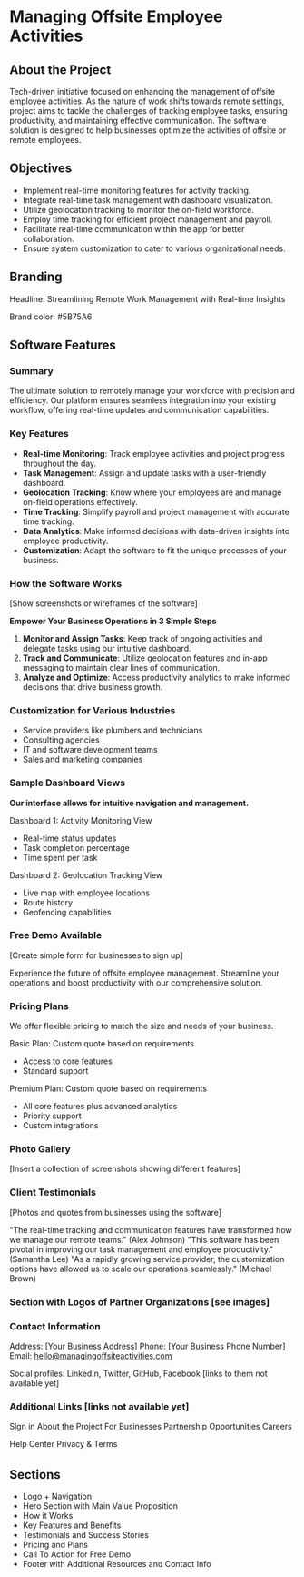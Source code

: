 # Managing Offsite Employee Activities

## About the Project

Tech-driven initiative focused on enhancing the management of offsite employee activities. As the nature of work shifts towards remote settings, project aims to tackle the challenges of tracking employee tasks, ensuring productivity, and maintaining effective communication. The software solution is designed to help businesses optimize the activities of offsite or remote employees.

## Objectives

- Implement real-time monitoring features for activity tracking.
- Integrate real-time task management with dashboard visualization.
- Utilize geolocation tracking to monitor the on-field workforce.
- Employ time tracking for efficient project management and payroll.
- Facilitate real-time communication within the app for better collaboration.
- Ensure system customization to cater to various organizational needs.

## Branding

Headline: Streamlining Remote Work Management with Real-time Insights

Brand color: #5B75A6

## Software Features

### Summary

The ultimate solution to remotely manage your workforce with precision and efficiency. Our platform ensures seamless integration into your existing workflow, offering real-time updates and communication capabilities.

### Key Features

- **Real-time Monitoring**: Track employee activities and project progress throughout the day.
- **Task Management**: Assign and update tasks with a user-friendly dashboard.
- **Geolocation Tracking**: Know where your employees are and manage on-field operations effectively.
- **Time Tracking**: Simplify payroll and project management with accurate time tracking.
- **Data Analytics**: Make informed decisions with data-driven insights into employee productivity.
- **Customization**: Adapt the software to fit the unique processes of your business.

### How the Software Works

[Show screenshots or wireframes of the software]

**Empower Your Business Operations in 3 Simple Steps**

1. **Monitor and Assign Tasks**: Keep track of ongoing activities and delegate tasks using our intuitive dashboard.
2. **Track and Communicate**: Utilize geolocation features and in-app messaging to maintain clear lines of communication.
3. **Analyze and Optimize**: Access productivity analytics to make informed decisions that drive business growth.

### Customization for Various Industries

- Service providers like plumbers and technicians
- Consulting agencies
- IT and software development teams
- Sales and marketing companies

### Sample Dashboard Views

**Our interface allows for intuitive navigation and management.**

Dashboard 1: Activity Monitoring View

- Real-time status updates
- Task completion percentage
- Time spent per task

Dashboard 2: Geolocation Tracking View

- Live map with employee locations
- Route history
- Geofencing capabilities

### Free Demo Available

[Create simple form for businesses to sign up]

Experience the future of offsite employee management. Streamline your operations and boost productivity with our comprehensive solution.

### Pricing Plans

We offer flexible pricing to match the size and needs of your business.

Basic Plan: Custom quote based on requirements

- Access to core features
- Standard support

Premium Plan: Custom quote based on requirements

- All core features plus advanced analytics
- Priority support
- Custom integrations

### Photo Gallery

[Insert a collection of screenshots showing different features]

### Client Testimonials

[Photos and quotes from businesses using the software]

"The real-time tracking and communication features have transformed how we manage our remote teams." (Alex Johnson)
"This software has been pivotal in improving our task management and employee productivity." (Samantha Lee)
"As a rapidly growing service provider, the customization options have allowed us to scale our operations seamlessly." (Michael Brown)

### Section with Logos of Partner Organizations [see images]

### Contact Information

Address: [Your Business Address]
Phone: [Your Business Phone Number]
Email: hello@managingoffsiteactivities.com

Social profiles: LinkedIn, Twitter, GitHub, Facebook [links to them not available yet]

### Additional Links [links not available yet]

Sign in
About the Project
For Businesses
Partnership Opportunities
Careers

Help Center
Privacy & Terms

######

## Sections

- Logo + Navigation
- Hero Section with Main Value Proposition
- How it Works
- Key Features and Benefits
- Testimonials and Success Stories
- Pricing and Plans
- Call To Action for Free Demo
- Footer with Additional Resources and Contact Info
